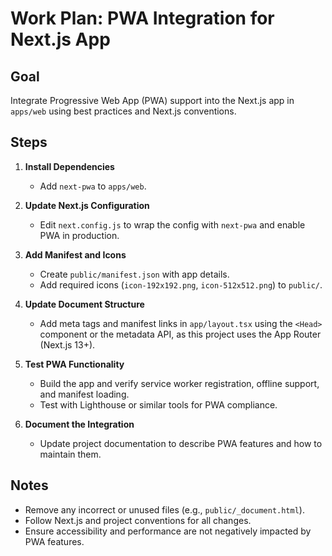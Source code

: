 # Work Plan: PWA Integration for Next.js App

## Goal
Integrate Progressive Web App (PWA) support into the Next.js app in `apps/web` using best practices and Next.js conventions.

## Steps

1. **Install Dependencies**
   - Add `next-pwa` to `apps/web`.

2. **Update Next.js Configuration**
   - Edit `next.config.js` to wrap the config with `next-pwa` and enable PWA in production.

3. **Add Manifest and Icons**
   - Create `public/manifest.json` with app details.
   - Add required icons (`icon-192x192.png`, `icon-512x512.png`) to `public/`.

4. **Update Document Structure**
   - Add meta tags and manifest links in `app/layout.tsx` using the `<Head>` component or the metadata API, as this project uses the App Router (Next.js 13+).

5. **Test PWA Functionality**
   - Build the app and verify service worker registration, offline support, and manifest loading.
   - Test with Lighthouse or similar tools for PWA compliance.

6. **Document the Integration**
   - Update project documentation to describe PWA features and how to maintain them.

## Notes
- Remove any incorrect or unused files (e.g., `public/_document.html`).
- Follow Next.js and project conventions for all changes.
- Ensure accessibility and performance are not negatively impacted by PWA features.
